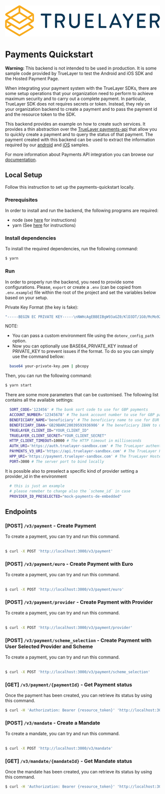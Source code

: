 <p align="center">
<img height="100px" src="./truelayer_logo.svg" />
</p>

# Payments Quickstart

**Warning:** This backend is not intended to be used in production. It is some sample code provided by TrueLayer to test the Android and iOS SDK and the Hosted Payment Page.

When integrating your payment system with the TrueLayer SDKs, there are some setup operations that your organization need to perform to achieve maximum security and to carry out a complete payment.
In particular, TrueLayer SDK does not requires secrets or token. Instead, they rely on your organization backend to create a payment and to pass the payment id and the resource token to the SDK.

This backend provides an example on how to create such services. It provides a thin abstraction over the [TrueLayer payments-api](https://truelayer.com/payments-api) that allow you to quickly create a payment and to query the status of that payment.
The payment created with this backend can be used to extract the information required by our [android](https://github.com/TrueLayer/truelayer-android-sdk-demo) and [iOS](https://github.com/TrueLayer/truelayer-ios-sdk) samples.

For more information about Payments API integration you can browse our [documentation](https://docs.truelayer.com/#payments-api-v2).

## Local Setup

Follow this instruction to set up the payments-quickstart locally.

### Prerequisites
In order to install and run the backend, the following programs are required:

- node (see [here](https://nodejs.org/en/) for instructions)
- yarn (See [here](https://yarnpkg.com/) for instructions)

### Install dependencies

To install the required dependencies, run the following command:

```bash
$ yarn
```

### Run
In order to properly run the backend, you need to provide some configurations. Please, `export` or create a `.env` (can be copied from `.env.example`) file within the root of the project and set the variables below based on your setup.

Private Key Format (the key is fake):

```bash 
"-----BEGIN EC PRIVATE KEY-----\nNWHcAgEBBEIBgW93aGZ0/KlD3DT/1G0/McMo92WdsJUB/nNb5/ZPlXEw+0R0uAUg\nzJcZ6qgAP5AFoXA3E1Z9zfxPehUfjeNpTWegBwYFK4EEACOhgYkDgYYABAFf+jXs\nT2VL2mM6OmpNKq98E1mQm3ugXL88iSw8yppDeOQWav9L+QDgmX6+1RK22lImln+v\nuj3hSNwSfAVxODGtCgBlASM+4n2hmduNcgiP0gm2k/6f1mwIrtVxnvuuGKm/DGoa\npjUMXCyZT/g2bR7vldQHoNN2qFJB8LTlqq2833t3tg==\n-----END EC PRIVATE KEY-----"
```

NOTE:
- You can pass a custom environment file using the `dotenv_config_path` option.
- Now you can optionally use BASE64_PRIVATE_KEY instead of PRIVATE_KEY to prevent issues if the format. To do so you can simply use the command bellow:

```bash 
  base64 your-private-key.pem | pbcopy
```


Then, you can run the following command:

```bash
$ yarn start
```

There are some more parameters that can be customised. The following list contains all the available settings:

```bash
  SORT_CODE='123456' # The bank sort code to use for GBP payments
  ACCOUNT_NUMBER='12345678' # The bank account number to use for GBP payments or mandates
  BENEFICIARY_NAME='beneficiary' # The beneficiary name to use for EUR payments
  BENEFICIARY_IBAN='GB29BARC20039593936986' # The beneficiary IBAN to use for EUR payments
  TRUELAYER_CLIENT_ID="YOUR_CLIENT_ID" 
  TRUELAYER_CLIENT_SECRET="YOUR_CLIENT_SECRET"
  HTTP_CLIENT_TIMEOUT=10000 # The HTTP timeout in milliseconds
  AUTH_URI='https://auth.truelayer-sandbox.com' # The TrueLayer authentication server used to obtain an access token
  PAYMENTS_V3_URI='https://api.truelayer-sandbox.com' # The TrueLayer Payments API server used to create a payment or mandate
  HPP_URI='https://payment.truelayer-sandbox.com' # The TrueLayer Hosted Payments Page
  PORT=3000 # The server port to bind locally
```

It is possible also to preselect a specific kind of provider setting a provider_id in the environment

```bash
  # this is just an example 
  # please remeber to change also the `scheme_id` in case 
  PROVIDER_ID_PRESELECTED="mock-payments-de-embedded" 
```

## Endpoints

### [POST] `/v3/payment` - Create Payment
To create a payment, you can try and run this command.

```bash

$ curl -X POST 'http://localhost:3000/v3/payment' 
```

### [POST] `/v3/payment/euro` - Create Payment with Euro
To create a payment, you can try and run this command.

```bash

$ curl -X POST 'http://localhost:3000/v3/payment/euro' 
```

### [POST] `/v3/payment/provider` - Create Payment with Provider
To create a payment, you can try and run this command.

```bash

$ curl -X POST 'http://localhost:3000/v3/payment/provider' 
```

### [POST] `/v3/payment/scheme_selection` - Create Payment with User Selected Provider and Scheme
To create a payment, you can try and run this command.

```bash

$ curl -X POST 'http://localhost:3000/v3/payment/scheme_selection' 
```

### [GET] `/v3/payment/{paymentId}` - Get Payment status
Once the payment has been created, you can retrieve its status by using this command.

```bash
$ curl -H 'Authorization: Bearer {resource_token}' 'http://localhost:3000/v3/payment/{payment_id}'
```

### [POST] `/v3/mandate` - Create a Mandate
To create a mandate, you can try and run this command.

```bash

$ curl -X POST 'http://localhost:3000/v3/mandate' 
```

### [GET] `/v3/mandate/{mandateId}` - Get Mandate status
Once the mandate has been created, you can retrieve its status by using this command.

```bash
$ curl -H 'Authorization: Bearer {resource_token}' 'http://localhost:3000/v3/mandate/{mandate_id}'
```
